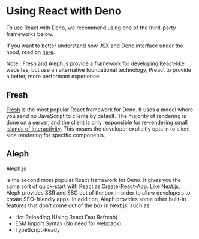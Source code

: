 # Using React with Deno

To use React with Deno, we recommend using one of the third-party frameworks
below.

If you want to better understand how JSX and Deno interface under the hood, read
on [here](./jsx_dom).

Note:: Fresh and Aleph.js provide a framework for developing React-like
websites, but use an alternative foundational technology, Preact to provide a
better, more performant experience.

## Fresh

[Fresh](https://fresh.deno.dev/) is the most popular React framework for Deno.
It uses a model where you send no JavaScript to clients by default. The majority
of rendering is done on a server, and the client is only responsible for
re-rendering small
[islands of interactivity](https://jasonformat.com/islands-architecture/). This
means the developer explicitly opts in to client side rendering for specific
components.

## Aleph

[Aleph.js](https://alephjs-alephjs-org-next.deno.dev/docs/get-started)

is the second most popular React framework for Deno. It gives you the same sort
of quick-start with React as Create-React-App. Like Next.js, Aleph provides SSR
and SSG out of the box in order to allow developers to create SEO-friendly apps.
In addition, Aleph provides some other built-in features that don’t come out of
the box in Next.js, such as:

- Hot Reloading (Using React Fast Refresh)
- ESM Import Syntax (No need for webpack)
- TypeScript-Ready
